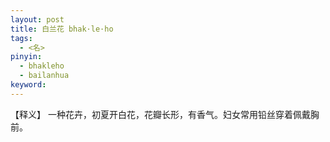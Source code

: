 ```yaml
---     
layout: post    
title: 白兰花 bhak·le·ho       
tags:    
  - <名>       
pinyin:       
  - bhakleho     
  - bailanhua       
keyword:     
---    
```


【释义】 一种花卉，初夏开白花，花瓣长形，有香气。妇女常用铅丝穿着佩戴胸前。          

